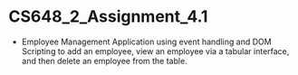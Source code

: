 # CS648_2_Assignment_4.1
- Employee Management Application using event handling and DOM Scripting to add an employee, 
view an employee via a tabular interface, and then delete an employee from the table.
